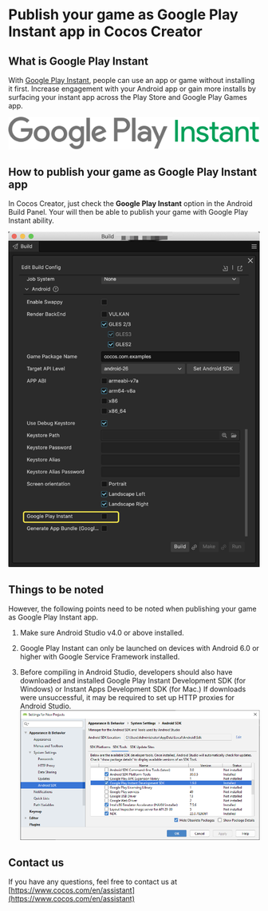 # Publish your game as Google Play Instant app in Cocos Creator

## What is Google Play Instant

With [Google Play Instant](https://developer.android.com/topic/google-play-instant), people can use an app or game without installing it first. Increase engagement with your Android app or gain more installs by surfacing your instant app across the Play Store and Google Play Games app.

![google-play-instant-icon.png](./images/google-play-instant-icon.png)

## How to publish your game as Google Play Instant app

In Cocos Creator, just check the **Google Play Instant** option in the Android Build Panel. Your will then be able to publish your game with Google Play Instant ability.

![build-panel-google-instant.png](./images/build-panel-google-instant.png)

## Things to be noted

However, the following points need to be noted when publishing your game as Google Play Instant app.

1. Make sure Android Studio v4.0 or above installed.

2. Google Play Instant can only be launched on devices with Android 6.0 or higher with Google Service Framework installed.

3. Before compiling in Android Studio, developers should also have downloaded and installed Google Play Instant Development SDK (for Windows) or Instant Apps Development SDK (for Mac.) If downloads were unsuccessful, it may be required to set up HTTP proxies for Android Studio.
![google-instant-sdk-dl.png](./images/google-instant-sdk-dl.png)

## Contact us

If you have any questions, feel free to contact us at [https://www.cocos.com/en/assistant](https://www.cocos.com/en/assistant)
